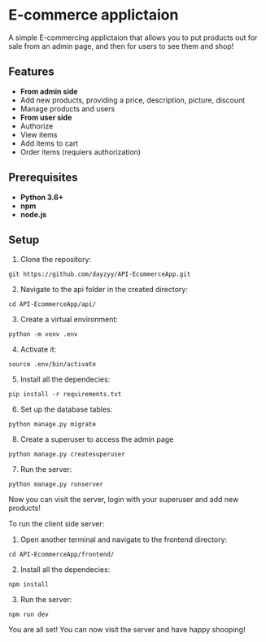 # E-commerce applictaion

A simple E-commercing applictaion that allows you to put products out for sale from an admin page, and then for users to see them and shop!

## Features
- **From admin side**
- Add new products, providing a price, description, picture, discount
- Manage products and users
- **From user side**
- Authorize
- View items
- Add items to cart
- Order items (requiers authorization)

## Prerequisites
- **Python 3.6+**
- **npm**
- **node.js**

## Setup

1. Clone the repository:
```
git https://github.com/dayzyy/API-EcommerceApp.git
```
2. Navigate to the api folder in the created directory:
```
cd API-EcommerceApp/api/
```
3. Create a virtual environment:
```
python -m venv .env
```
4. Activate it:
```
source .env/bin/activate
```
5. Install all the dependecies:
```
pip install -r requirements.txt
```
6. Set up the database tables:
```
python manage.py migrate
```
8. Create a superuser to access the admin page
```
python manage.py createsuperuser
```
7. Run the server:
```
python manage.py runserver
```
Now you can visit the server, login with your superuser and add new products!

To run the client side server:
1. Open another terminal and navigate to the frontend directory:
```
cd API-EcommerceApp/frontend/
```
2. Install all the dependecies:
```
npm install
```
3. Run the server:
```
npm run dev
```
You are all set! You can now visit the server and have happy shooping!
